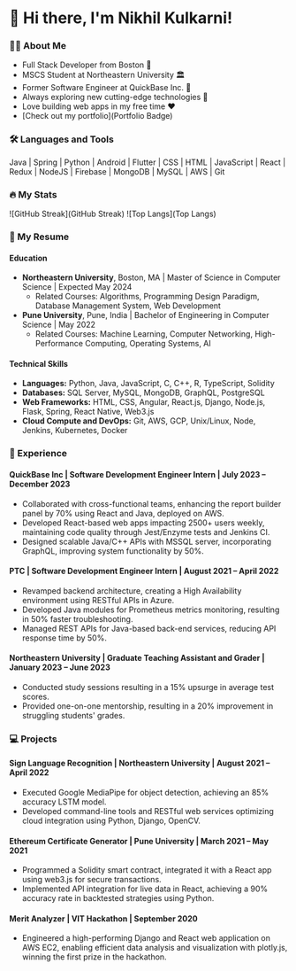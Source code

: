 # 👋 Hi there, I'm Nikhil Kulkarni!

### 👩‍💻 About Me
- Full Stack Developer from Boston 🌆
- MSCS Student at Northeastern University 🏛️
- Former Software Engineer at QuickBase Inc. 🔭
- Always exploring new cutting-edge technologies 🌱
- Love building web apps in my free time ❤️
- [Check out my portfolio](Portfolio Badge)

### 🛠️ Languages and Tools
Java | Spring | Python | Android | Flutter | CSS | HTML | JavaScript | React | Redux | NodeJS | Firebase | MongoDB | MySQL | AWS | Git

### 🔥 My Stats
![GitHub Streak](GitHub Streak) ![Top Langs](Top Langs)

### 📄 My Resume

#### Education
- **Northeastern University**, Boston, MA | Master of Science in Computer Science | Expected May 2024
  - Related Courses: Algorithms, Programming Design Paradigm, Database Management System, Web Development
- **Pune University**, Pune, India | Bachelor of Engineering in Computer Science | May 2022
  - Related Courses: Machine Learning, Computer Networking, High-Performance Computing, Operating Systems, AI

#### Technical Skills
- **Languages:** Python, Java, JavaScript, C, C++, R, TypeScript, Solidity
- **Databases:** SQL Server, MySQL, MongoDB, GraphQL, PostgreSQL
- **Web Frameworks:** HTML, CSS, Angular, React.js, Django, Node.js, Flask, Spring, React Native, Web3.js
- **Cloud Compute and DevOps:** Git, AWS, GCP, Unix/Linux, Node, Jenkins, Kubernetes, Docker

### 🚀 Experience

#### QuickBase Inc | Software Development Engineer Intern | July 2023 – December 2023
- Collaborated with cross-functional teams, enhancing the report builder panel by 70% using React and Java, deployed on AWS.
- Developed React-based web apps impacting 2500+ users weekly, maintaining code quality through Jest/Enzyme tests and Jenkins CI.
- Designed scalable Java/C++ APIs with MSSQL server, incorporating GraphQL, improving system functionality by 50%.

#### PTC | Software Development Engineer Intern | August 2021 – April 2022
- Revamped backend architecture, creating a High Availability environment using RESTful APIs in Azure.
- Developed Java modules for Prometheus metrics monitoring, resulting in 50% faster troubleshooting.
- Managed REST APIs for Java-based back-end services, reducing API response time by 50%.

#### Northeastern University | Graduate Teaching Assistant and Grader | January 2023 – June 2023
- Conducted study sessions resulting in a 15% upsurge in average test scores.
- Provided one-on-one mentorship, resulting in a 20% improvement in struggling students' grades.

### 💻 Projects

#### Sign Language Recognition | Northeastern University | August 2021 – April 2022
- Executed Google MediaPipe for object detection, achieving an 85% accuracy LSTM model.
- Developed command-line tools and RESTful web services optimizing cloud integration using Python, Django, OpenCV.

#### Ethereum Certificate Generator | Pune University | March 2021 – May 2021
- Programmed a Solidity smart contract, integrated it with a React app using web3.js for secure transactions.
- Implemented API integration for live data in React, achieving a 90% accuracy rate in backtested strategies using Python.

#### Merit Analyzer | VIT Hackathon | September 2020
- Engineered a high-performing Django and React web application on AWS EC2, enabling efficient data analysis and visualization with plotly.js, winning the first prize in the hackathon.
